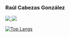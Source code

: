 ### Raúl Cabezas González

<a href="https://instagram.com/raulcabezasgonzalez">
    <img src="https://img.shields.io/badge/instagram-%23E4405F.svg?&style=for-the-badge&logo=instagram&logoColor=white"/>
<a href="https://www.linkedin.com/in/rcabezasgonzlz/">
    <img src="https://img.shields.io/badge/LinkedIn-0077B5?style=for-the-badge&logo=linkedin&logoColor=white"/>
    
[![Top Langs](https://github-readme-stats.vercel.app/api/top-langs/?username=rcabezas29&layout=compact&theme=vuedark)](https://github.com/anuraghazra/github-readme-stats)

<!--
**rcabezas29/rcabezas29** is a ✨ _special_ ✨ repository because its `README.md` (this file) appears on your GitHub profile.

Here are some ideas to get you started:

- 🔭 I’m currently working on ...
- 🌱 I’m currently learning ...
- 👯 I’m looking to collaborate on ...
- 🤔 I’m looking for help with ...
- 💬 Ask me about ...
- 📫 How to reach me: ...
- 😄 Pronouns: ...
- ⚡ Fun fact: ...
-->
